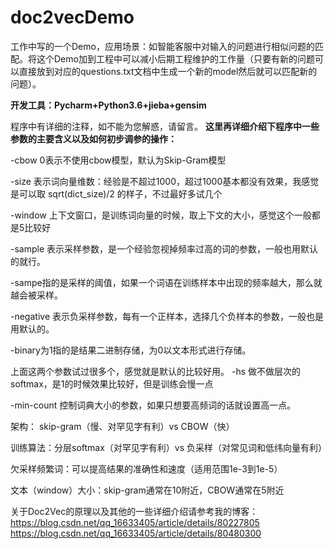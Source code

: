 # doc2vecDemo
工作中写的一个Demo，应用场景：如智能客服中对输入的问题进行相似问题的匹配。将这个Demo加到工程中可以减小后期工程维护的工作量（只要有新的问题可以直接放到对应的questions.txt文档中生成一个新的model然后就可以匹配新的问题）。

**开发工具：Pycharm+Python3.6+jieba+gensim**

程序中有详细的注释，如不能为您解惑，请留言。
**这里再详细介绍下程序中一些参数的主要含义以及如何初步调参的操作：**

-cbow 0表示不使用cbow模型，默认为Skip-Gram模型

-size 表示词向量维数：经验是不超过1000，超过1000基本都没有效果，我感觉是可以取  sqrt(dict_size)/2 的样子，不过最好多试几个

-window 上下文窗口，是训练词向量的时候，取上下文的大小，感觉这个一般都是5比较好

-sample 表示采样参数，是一个经验忽视掉频率过高的词的参数，一般也用默认的就行。

-sampe指的是采样的阈值，如果一个词语在训练样本中出现的频率越大，那么就越会被采样。

-negative 表示负采样参数，每有一个正样本，选择几个负样本的参数，一般也是用默认的。

-binary为1指的是结果二进制存储，为0以文本形式进行存储。

上面这两个参数试过很多个，感觉就是默认的比较好用。
-hs 做不做层次的softmax，是1的时候效果比较好，但是训练会慢一点

-min-count 控制词典大小的参数，如果只想要高频词的话就设置高一点。

架构：
skip-gram（慢、对罕见字有利）vs CBOW（快）

训练算法：分层softmax（对罕见字有利）vs 负采样（对常见词和低纬向量有利）

欠采样频繁词：可以提高结果的准确性和速度（适用范围1e-3到1e-5）

文本（window）大小：skip-gram通常在10附近，CBOW通常在5附近

关于Doc2Vec的原理以及其他的一些详细介绍请参考我的博客：
https://blog.csdn.net/qq_16633405/article/details/80227805
https://blog.csdn.net/qq_16633405/article/details/80480300
